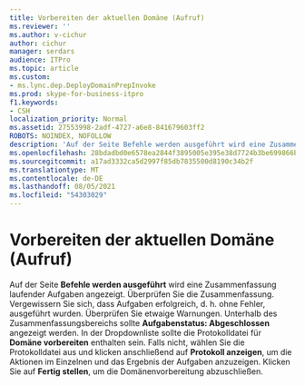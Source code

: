 ```yaml
---
title: Vorbereiten der aktuellen Domäne (Aufruf)
ms.reviewer: ''
ms.author: v-cichur
author: cichur
manager: serdars
audience: ITPro
ms.topic: article
ms.custom:
- ms.lync.dep.DeployDomainPrepInvoke
ms.prod: skype-for-business-itpro
f1.keywords:
- CSH
localization_priority: Normal
ms.assetid: 27553998-2adf-4727-a6e8-841679603ff2
ROBOTS: NOINDEX, NOFOLLOW
description: 'Auf der Seite Befehle werden ausgeführt wird eine Zusammenfassung laufender Aufgaben angezeigt. Überprüfen Sie die Zusammenfassung. Vergewissern Sie sich, dass Aufgaben erfolgreich, d. h. ohne Fehler, ausgeführt wurden. Überprüfen Sie etwaige Warnungen. Unterhalb des Zusammenfassungsbereichs sollte Aufgabenstatus: Abgeschlossen angezeigt werden. In der Dropdownliste sollte die Protokolldatei für Domäne vorbereiten enthalten sein. Falls nicht, wählen Sie die Protokolldatei aus und klicken anschließend auf Protokoll anzeigen, um die Aktionen im Einzelnen und das Ergebnis der Aufgaben anzuzeigen. Klicken Sie auf Fertig stellen, um die Domänenvorbereitung abzuschließen.'
ms.openlocfilehash: 28bdadbd0e6578ea2844f3895005e395e38d7724b3be699866b730b1b07fcb14
ms.sourcegitcommit: a17ad3332ca5d2997f85db7835500d8190c34b2f
ms.translationtype: MT
ms.contentlocale: de-DE
ms.lasthandoff: 08/05/2021
ms.locfileid: "54303029"
---
```

# <a name="prepare-current-domain-invoke"></a>Vorbereiten der aktuellen Domäne (Aufruf)
 
Auf der Seite **Befehle werden ausgeführt** wird eine Zusammenfassung laufender Aufgaben angezeigt. Überprüfen Sie die Zusammenfassung. Vergewissern Sie sich, dass Aufgaben erfolgreich, d. h. ohne Fehler, ausgeführt wurden. Überprüfen Sie etwaige Warnungen. Unterhalb des Zusammenfassungsbereichs sollte **Aufgabenstatus: Abgeschlossen** angezeigt werden. In der Dropdownliste sollte die Protokolldatei für **Domäne vorbereiten** enthalten sein. Falls nicht, wählen Sie die Protokolldatei aus und klicken anschließend auf **Protokoll anzeigen**, um die Aktionen im Einzelnen und das Ergebnis der Aufgaben anzuzeigen. Klicken Sie auf **Fertig stellen**, um die Domänenvorbereitung abzuschließen.
  

